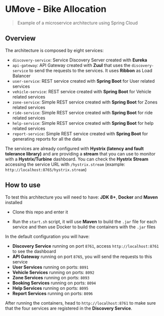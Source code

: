 # UMove - Bike Allocation

> Example of a microservice architecture using Spring Cloud

## Overview

The architecture is composed by eight services:

- `discovery-service`: Service Discovery Server created with **Eureka**
- `api-gateway`: API Gateway created with **Zuul** that uses the `discovery-service` to send the requests to the services. It uses **Ribbon** as Load Balancer
- `user-service`: REST service created with **Spring Boot** for User related services
- `vehicle-service`: REST service created with **Spring Boot** for Vehicle related services
- `zone-service`: Simple REST service created with **Spring Boot** for Zones related services
- `ride-service`: Simple REST service created with **Spring Boot** for ride related services
- `help-service`: Simple REST service created with **Spring Boot** for help related services
- `report-service`: Simple REST service created with **Spring Boot** for generating reports for all the data

The services are already configured with **Hystrix (latency and fault tolerance library)** and are providing a **stream** that you can use to monitor with a **Hystrix/Turbine** dashboard. You can check the **Hystrix Stream** accessing the service URL with `/hystrix.stream` (example: `http://localhost:8765/hystrix.stream`)

## How to use

To test this architecture you will need to have: **JDK 8+**, **Docker** and **Maven** installed

- Clone this repo and enter it

- Run the `start.sh` script, it will use **Maven** to build the `.jar` file for each service and then use Docker to build the containers with the `.jar` files

In the default configuration you will have:

- **Discovery Service** running on port `8761`, access `http://localhost:8761` to see the dashboard
- **API Gateway** running on port `8765`, you will send the requests to this service
- **User Services** running on ports: `8091`
- **Vehicle Services** running on ports: `8092`
- **Zone Services** running on ports: `8093`
- **Booking Services** running on ports: `8094`
- **Help Services** running on ports: `8095`
- **Report Services** running on ports: `8096`

After running the containers, head to `http://localhost:8761` to make sure that the four services are registered in the **Discovery Service**.
